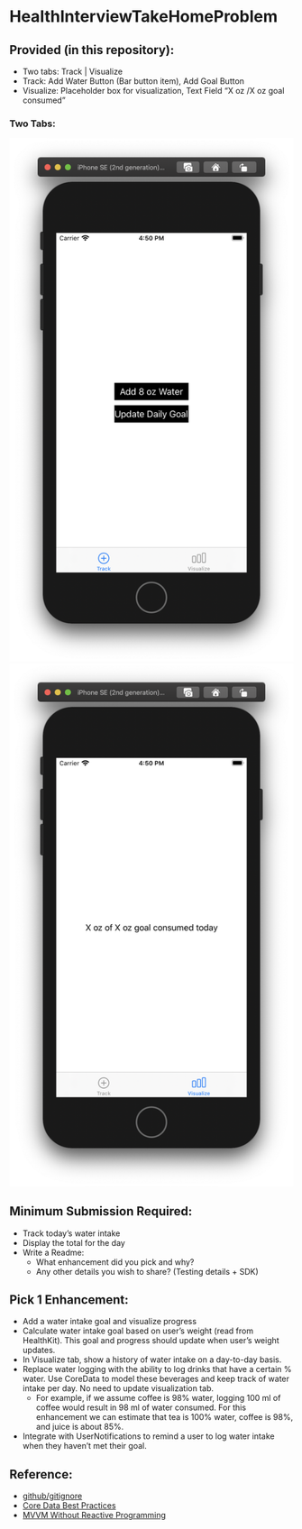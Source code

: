 # HealthInterviewTakeHomeProblem
## Provided (in this repository):
* Two tabs: Track | Visualize
* Track: Add Water Button (Bar button item), Add Goal Button
* Visualize: Placeholder box for visualization, Text Field “X oz /X oz goal consumed”

### Two Tabs:
![image info](./Documentation/track.png)
![image info](./Documentation/viz.png)

## Minimum Submission Required:
* Track today’s water intake
* Display the total for the day
* Write a Readme:
	* What enhancement did you pick and why?
	* Any other details you wish to share? (Testing details + SDK)

## Pick 1 Enhancement:
* Add a water intake goal and visualize progress
* Calculate water intake goal based on user’s weight (read from HealthKit). This goal and progress should update when user’s weight updates. 
* In Visualize tab, show a history of water intake on a day-to-day basis. 
* Replace water logging with the ability to log drinks that have a certain % water. Use CoreData to model these beverages and keep track of water intake per day. No need to update visualization tab. 
    * For example, if we assume coffee is 98% water, logging 100 ml of coffee would result in 98 ml of water consumed. For this enhancement we can estimate that tea is 100% water, coffee is 98%, and juice is about 85%.
* Integrate with UserNotifications to remind a user to log water intake when they haven’t met their goal.


## Reference:
* [github/gitignore](https://github.com/github/gitignore)
* [Core Data Best Practices](https://developer.apple.com/videos/play/wwdc2018/224/)
* [MVVM Without Reactive Programming](https://riptutorial.com/ios/example/27354/mvvm-without-reactive-programming)
